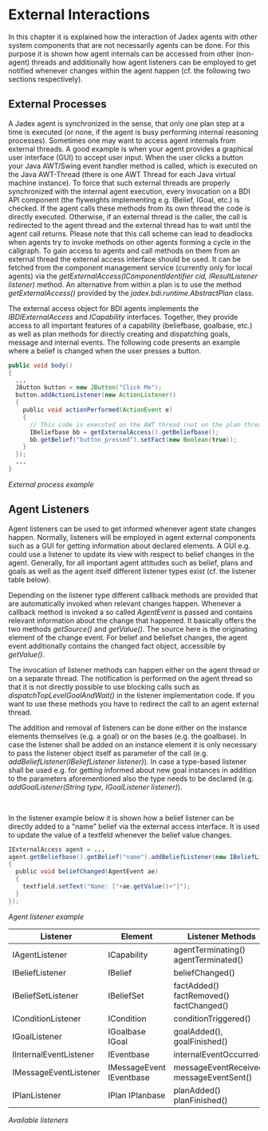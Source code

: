 # External Interactions

In this chapter it is explained how the interaction of Jadex agents with other system components that are not necessarily agents can be done. For this purpose it is shown how agent internals can be accessed from other (non-agent) threads and additionally how agent listeners can be employed to get notified whenever changes within the agent happen (cf. the following two sections respectively).

## External Processes

A Jadex agent is synchronized in the sense, that only one plan step at a time is executed (or none, if the agent is busy performing internal reasoning processes). Sometimes one may want to access agent internals from external threads. A good example is when your agent provides a graphical user interface (GUI) to accept user input. When the user clicks a button your Java AWT/Swing event handler method is called, which is executed on the Java AWT-Thread (there is one AWT Thread for each Java virtual machine instance). To force that such external threads are properly synchronized with the internal agent execution, every invocation on a BDI API component (the flyweights implementing e.g. IBelief, IGoal, etc.) is checked. If the agent calls these methods from its own thread the code is directly executed. Otherwise, if an external thread is the caller, the call is redirected to the agent thread and the external thread has to wait until the agent call returns. Please note that this call scheme can lead to deadlocks when agents try to invoke methods on other agents forming a cycle in the callgraph. To gain access to agents and call methods on them from an external thread the external access interface should be used. It can be fetched from the component management service (currently only for local agents) via the *getExternalAccess(IComponentIdentifier cid, IResultListener listener)* method. An alternative from within a plan is to use the method *getExternalAccess()* provided by the *jadex.bdi.runtime.AbstractPlan* class.

The external access object for BDI agents implements the *IBDIExternalAccess* and *ICapability* interfaces. Together, they provide access to all important features of a capability (beliefbase, goalbase, etc.) as well as plan methods for directly creating and dispatching goals, message and internal events. The following code presents an example where a belief is changed when the user presses a button.

```java
public void body()
{
  ...
  JButton button = new JButton("Click Me");
  button.addActionListener(new ActionListener()
  {
    public void actionPerformed(ActionEvent e)
    {
      // This code is executed on the AWT thread (not on the plan thread!)
      IBeliefbase bb = getExternalAccess().getBeliefbase();
      bb.getBelief("button_pressed").setFact(new Boolean(true));
    }
  });
  ...
}
```

*External process example*

## Agent Listeners

Agent listeners can be used to get informed whenever agent state changes happen. Normally, listeners will be employed in agent external components such as a GUI for getting information about declared elements. A GUI e.g. could use a listener to update its view with respect to belief changes in the agent. Generally, for all important agent attitudes such as belief, plans and goals as well as the agent itself different listener types exist (cf. the listener table below).

Depending on the listener type different callback methods are provided that are automatically invoked when relevant changes happen. Whenever a callback method is invoked a so called *AgentEvent* is passed and contains relevant information about the change that happened. It basically offers the two methods *getSource()* and *getValue()*. The source here is the originating element of the change event. For belief and beliefset changes, the agent event additionally contains the changed fact object, accessible by *getValue()*.

The invocation of listener methods can happen either on the agent thread or on a separate thread. The notification is performed on the agent thread so that it is not directly possible to use blocking calls such as *dispatchTopLevelGoalAndWait()* in the listener implementation code. If you want to use these methods you have to redirect the call to an agent external thread.

The addition and removal of listeners can be done either on the instance elements themselves (e.g. a goal) or on the bases (e.g. the goalbase). In case the listener shall be added on an instance element it is only necessary to pass the listener object itself as parameter of the call (e.g. *addBeliefListener(IBeliefListener listener)*). In case a type-based listener shall be used e.g. for getting informed about new goal instances in addition to the parameters aforementioned also the type needs to be declared (e.g. *addGoalListener(String type, IGoalListener listener)*).

  

In the listener example below it is shown how a belief listener can be directly added to a "name" belief via the external access interface. It is used to update the value of a textfeld whenever the belief value changes.
  

```java
IExternalAccess agent = ...
agent.getBeliefbase().getBelief("name").addBeliefListener(new IBeliefListener()
{
  public void beliefChanged(AgentEvent ae)
  {
    textfield.setText("Name: ["+ae.getValue()+"]");
  }
});
```

*Agent listener example*
    

| Listener               | Element                  | Listener Methods                          |
|------------------------|--------------------------|-------------------------------------------|
| IAgentListener         | ICapability              | agentTerminating() agentTerminated()      |
| IBeliefListener        | IBelief                  | beliefChanged()                           |
| IBeliefSetListener     | IBeliefSet               | factAdded() factRemoved() factChanged()   |
| IConditionListener     | ICondition               | conditionTriggered()                      |
| IGoalListener          | IGoalbase IGoal          | goalAdded(), goalFinished()               |
| IInternalEventListener | IEventbase               | internalEventOccurred()                   |
| IMessageEventListener  | IMessageEvent IEventbase | messageEventReceived() messageEventSent() |
| IPlanListener          | IPlan IPlanbase          | planAdded() planFinished()                |

*Available listeners*
     
